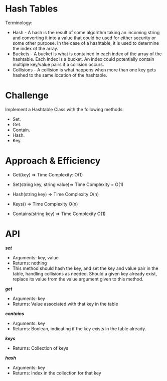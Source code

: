 ﻿# Hash Tables
Terminology:

- Hash - A hash is the result of some algorithm taking an incoming string and converting it into a value that could be used for either security or some other purpose. In the case of a hashtable, it is used to determine the index of the array.
- Buckets - A bucket is what is contained in each index of the array of the hashtable. Each index is a bucket. An index could potentially contain multiple key/value pairs if a collision occurs.
- Collisions - A collision is what happens when more than one key gets hashed to the same location of the hashtable.


# Challenge

Implement a Hashtable Class with the following methods:
- Set.
- Get.
- Contain.
- Hash.
- Key.


# Approach & Efficiency

- Get(key) => Time Complexity: O(1)

- Set(string key, string value)=> Time Complexity =  O(1)

- Hash(string key) => Time Complexity O(n)

- Keys() => Time Complexity O(n)

- Contains(string key) => Time Complexity O(1)

# API

***set***

- Arguments: key, value
- Returns: nothing
- This method should hash the key, and set the key and value pair in the table, handling collisions as needed.
Should a given key already exist, replace its value from the value argument given to this method.

***get***
- Arguments: key
- Returns: Value associated with that key in the table

***contains***

- Arguments: key
- Returns: Boolean, indicating if the key exists in the table already.

***keys***

- Returns: Collection of keys

***hash***
- Arguments: key
- Returns: Index in the collection for that key
